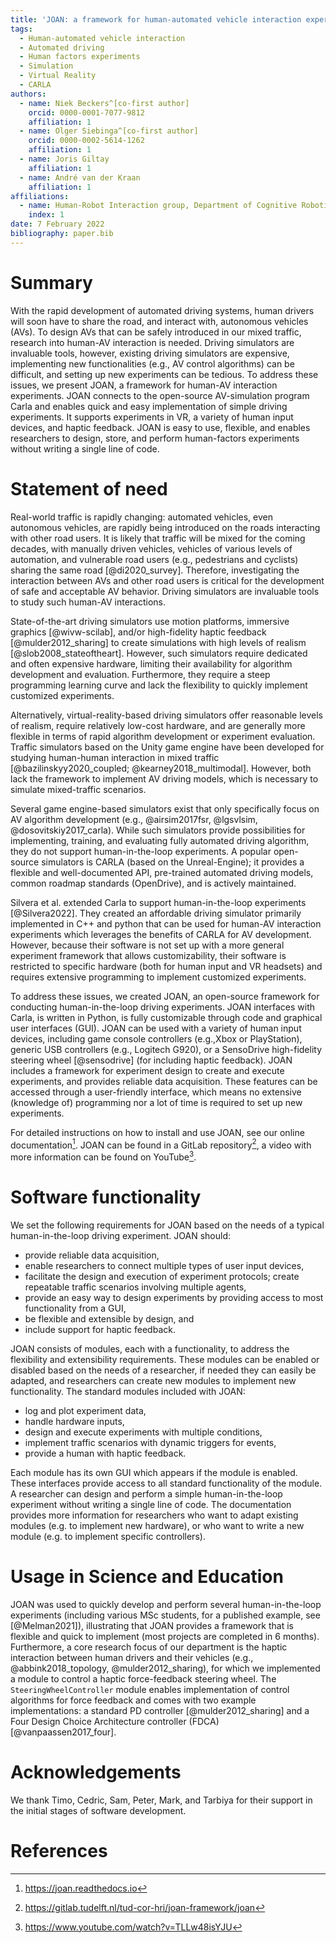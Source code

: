 ```yaml
--- 
title: 'JOAN: a framework for human-automated vehicle interaction experiments in a virtual reality driving simulator' 
tags:
  - Human-automated vehicle interaction
  - Automated driving
  - Human factors experiments
  - Simulation
  - Virtual Reality
  - CARLA 
authors:
  - name: Niek Beckers^[co-first author]
    orcid: 0000-0001-7077-9812 
    affiliation: 1
  - name: Olger Siebinga^[co-first author]
    orcid: 0000-0002-5614-1262 
    affiliation: 1
  - name: Joris Giltay 
    affiliation: 1
  - name: André van der Kraan 
    affiliation: 1 
affiliations:
  - name: Human-Robot Interaction group, Department of Cognitive Robotics, Faculty 3mE, Delft University of Technology, Mekelweg 2, 2628 CD Delft, The Netherlands 
    index: 1 
date: 7 February 2022 
bibliography: paper.bib
--- 
```


# Summary

With the rapid development of automated driving systems, human drivers will soon have to share the road, and interact with, autonomous vehicles (AVs). To design AVs that can be safely introduced in our mixed traffic, research into human-AV interaction is needed. Driving simulators are invaluable tools, however, existing driving simulators are expensive, implementing new functionalities (e.g., AV control algorithms) can be difficult, and setting up new experiments can be tedious. To address these issues, we present JOAN, a framework for human-AV interaction experiments. JOAN connects to the open-source AV-simulation program Carla and enables quick and easy implementation of simple driving experiments. It supports experiments in VR, a variety of human input devices, and haptic feedback. JOAN is easy to use, flexible, and enables researchers to design, store, and perform human-factors experiments without writing a single line of code.


# Statement of need

Real-world traffic is rapidly changing: automated vehicles, even autonomous vehicles, are rapidly being introduced on the roads interacting with other road users. It is likely that traffic will be mixed for the coming decades, with manually driven vehicles, vehicles of various levels of automation, and vulnerable road users (e.g., pedestrians and cyclists) sharing the same road [@di2020_survey]. Therefore, investigating the interaction between AVs and other road users is critical for the development of safe and acceptable AV behavior. Driving simulators are invaluable tools to study such human-AV interactions.

State-of-the-art driving simulators use motion platforms, immersive graphics [@wivw-scilab], and/or high-fidelity haptic feedback [@mulder2012_sharing] to create simulations with high levels of realism [@slob2008_stateoftheart]. However, such simulators require dedicated and often expensive hardware, limiting their availability for algorithm development and evaluation. Furthermore, they require a steep programming learning curve and lack the flexibility to quickly implement customized experiments.

Alternatively, virtual-reality-based driving simulators offer reasonable levels of realism, require relatively low-cost hardware, and are generally more
flexible in terms of rapid algorithm development or experiment evaluation. Traffic simulators based on the Unity game engine have been developed for studying human-human interaction in mixed traffic [@bazilinskyy2020_coupled; @kearney2018_multimodal]. However, both lack the framework to implement AV driving models, which is necessary to simulate mixed-traffic scenarios.

Several game engine-based simulators exist that only specifically focus on AV algorithm development  (e.g., @airsim2017fsr, @lgsvlsim,
@dosovitskiy2017_carla). While such simulators provide possibilities for implementing, training, and evaluating fully automated driving algorithm, they do not support human-in-the-loop experiments. A popular open-source simulators is CARLA (based on the Unreal-Engine); it provides a flexible and well-documented API,
pre-trained automated driving models, common roadmap standards (OpenDrive), and is actively maintained.

Silvera et al. extended Carla to support human-in-the-loop experiments [@Silvera2022]. They created an affordable driving simulator primarily implemented in C++ and python that can be used for human-AV interaction experiments which leverages the benefits of CARLA for AV development. However, because their software is not set up with a more general experiment framework that allows customizability, their software is restricted to specific hardware (both for human input and VR headsets) and requires extensive programming to implement customized experiments.

To address these issues, we created JOAN, an open-source framework for conducting human-in-the-loop driving experiments. JOAN interfaces with Carla, is
written in Python, is fully customizable through code and graphical user interfaces (GUI). JOAN can be used with a variety of human input devices, including game console controllers (e.g.,Xbox or PlayStation), generic USB controllers (e.g., Logitech G920), or a SensoDrive high-fidelity steering wheel [@sensodrive] (for including haptic feedback). JOAN includes a framework for experiment design to create and execute experiments, and provides reliable data acquisition. These features can be accessed through a user-friendly interface, which means no extensive (knowledge of) programming nor a lot of time is required to set up new experiments.

For detailed instructions on how to install and use JOAN, see our online documentation[^1]. JOAN can be found in a GitLab repository[^2], a video with more information can be found on YouTube[^3].

[^1]: https://joan.readthedocs.io
[^2]: https://gitlab.tudelft.nl/tud-cor-hri/joan-framework/joan
[^3]: https://www.youtube.com/watch?v=TLLw48isYJU

# Software functionality

We set the following requirements for JOAN based on the needs of a typical human-in-the-loop driving experiment. JOAN should:

- provide reliable data acquisition,
- enable researchers to connect multiple types of user input devices,
- facilitate the design and execution of experiment protocols; create repeatable traffic scenarios involving multiple agents,
- provide an easy way to design experiments by providing access to most functionality from a GUI,
- be flexible and extensible by design, and
- include support for haptic feedback.

JOAN consists of modules, each with a functionality, to address the flexibility and extensibility requirements. These modules can be enabled or disabled based on the needs of a researcher, if needed they can easily be adapted, and researchers can create new modules to implement new functionality. The standard modules included with JOAN:

- log and plot experiment data,
- handle hardware inputs,
- design and execute experiments with multiple conditions,
- implement traffic scenarios with dynamic triggers for events,
- provide a human with haptic feedback.

Each module has its own GUI which appears if the module is enabled. These interfaces provide access to all standard functionality of the module. A researcher can
design and perform a simple human-in-the-loop experiment without writing a single line of code. The documentation provides more information for researchers who
want to adapt existing modules (e.g. to implement new hardware), or who want to write a new module (e.g. to implement specific controllers).

# Usage in Science and Education

JOAN was used to quickly develop and perform several human-in-the-loop experiments (including various MSc students, for a published example, see [@Melman2021]), illustrating that
JOAN provides a framework that is flexible and quick to implement (most projects are completed in 6 months). Furthermore, a core research focus of our department is the haptic
interaction between human drivers and their vehicles (e.g., @abbink2018_topology, @mulder2012_sharing), for which we implemented a module to control a haptic force-feedback
steering wheel. The `SteeringWheelController` module enables implementation of control algorithms for force feedback and comes with two example implementations: a standard PD
controller [@mulder2012_sharing] and a Four Design Choice Architecture controller (FDCA) [@vanpaassen2017_four].

# Acknowledgements

We thank Timo, Cedric, Sam, Peter, Mark, and Tarbiya for their support in the initial stages of software development.

# References